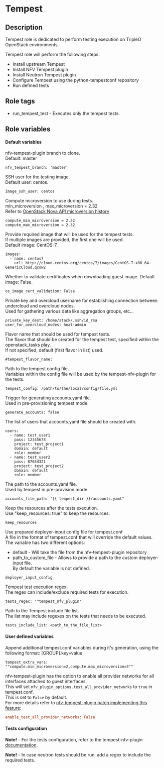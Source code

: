 # Tempest

## Description
Tempest role is dedicated to perform testing execution on TripleO OpenStack environments.

Tempest role will perform the following steps:
  - Install upstream Tempest
  - Install NFV Tempest plugin
  - Install Neutron Tempest plugin
  - Configure Tempest using the python-tempestconf repository
  - Run defined tests

## Role tags
* run_tempest_test - Executes only the tempest tests.

## Role variables
#### Default variables
nfv-tempest-plugin branch to clone.  
Default: master
```
nfv_tempest_branch: 'master'
```
SSH user for the testing image.  
Default user: centos.
```
image_ssh_user: centos
```

Compute microversion to use during tests.  
min_microversion , max_microversion = 2.32  
Refer to [OpenStack Nova API microversion history](https://docs.openstack.org/nova/latest/reference/api-microversion-history.html)
```
compute_min_microversion = 2.32
compute_max_microversion = 2.32
```

Provide required image that will be used for the tempest tests.  
If multiple images are provided, the first one will be used.  
Default image: CentOS-7.
```
images:
  - name: centos7
    url: http://cloud.centos.org/centos/7/images/CentOS-7-x86_64-GenericCloud.qcow2
```

Whether to validate certificates when downloading guest image.
Default image: False.
```
os_image_cert_validation: False
```

Private key and overcloud username for establishing connection between undercloud and overcloud nodes.  
Used for gathering various data like aggregation groups, etc...
```
private_key_dest: /home/stack/.ssh/id_rsa
user_for_overcloud_nodes: heat-admin
```

Flavor name that should be used for tempest tests.  
The flavor that should be created for the tempest test, specified within the openstack_tasks play.  
If not specified, default (first flavor in list) used.
```
#tempest_flavor_name:
```

Path to the tempest config file.  
Variables within the config file will be used by the tempest-nfv-plugin for the tests.  
```
tempest_config: /path/to/the/local/config/file.yml
```

Trigger for generating accounts.yaml file.  
Used in pre-provisioning tempest mode.
```
generate_accounts: false
```

The list of users that accounts.yaml file should be created with.
```
users:
  - name: test_user1
    pass: 12345678
    project: test_project1
    domain: default
    role: member
  - name: test_user2
    pass: 87654321
    project: test_project2
    domain: default
    role: member
```

The path to the accounts.yaml file.  
Used by tempest in pre-provision mode.
```
accounts_file_path: "{{ tempest_dir }}/accounts.yaml"
```

Keep the resources after the tests execution.  
Use "keep_resources: true" to keep the resources.
```
keep_resources
```

Use prepared deployer-input config file for tempest.conf  
A file in the format of tempest.conf that will override the default values.  
The variable has two different options:
* default - Will take the file from the nfv-tempest-plugin repository
* path_to_custom_file - Allows to provide a path to the custom deployer-input file.  
By default the variable is not defined.
```
deployer_input_config
```

Tempest test execution regex.  
The regex can include/exclude required tests for execution.
```
tests_regex: '^tempest_nfv_plugin'
```

Path to the Tempest include file list.  
The list may include regexes on the tests that needs to be executed.
```
tests_include_list: <path_to_the_file_list>
```

#### User defined variables
Append additional tempest.conf variables during it's generation, using the following format:
[GROUP].key=value
```
tempest_extra_vars: ""compute.min_microversion=2,compute.max_microversion=3""
```

nfv-tempest-plugin has the option to enable all provider networks for all interfaces attached to guest interfaces.  
This will set `nfv_plugin_options.test_all_provider_networks` to `true` in tempest.conf.  
This is set to `False` by default.  
For more details refer to [nfv-tempest-plugin patch implementing this feature](https://github.com/redhat-openstack/nfv-tempest-plugin/commit/10b454667a602d08edcfd7ccefc5e9deeab9ebf4):
```ini
enable_test_all_provider_networks: False
```

#### Tests configuration
**Note!** - For the tests configuration, refer to the tempest-nfv-plugin [documentation](https://github.com/redhat-openstack/tempest-nfv-plugin/tree/master/docs).

**Note!** - In case neutron tests should be run, add a regex to include the required tests.

